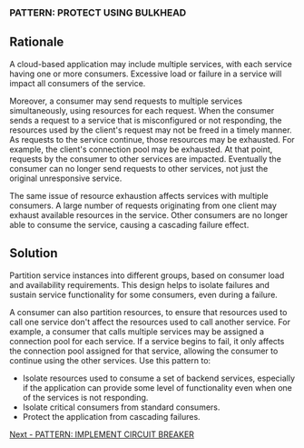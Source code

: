 ### PATTERN: PROTECT USING BULKHEAD ###

## Rationale
A cloud-based application may include multiple services, with each service having one or more consumers. Excessive load or failure in a service will impact all consumers of the service.

Moreover, a consumer may send requests to multiple services simultaneously, using resources for each request. When the consumer sends a request to a service that is misconfigured or not responding, the resources used by the client's request may not be freed in a timely manner. As requests to the service continue, those resources may be exhausted. For example, the client's connection pool may be exhausted. At that point, requests by the consumer to other services are impacted. Eventually the consumer can no longer send requests to other services, not just the original unresponsive service.

The same issue of resource exhaustion affects services with multiple consumers. A large number of requests originating from one client may exhaust available resources in the service. Other consumers are no longer able to consume the service, causing a cascading failure effect.

## Solution
Partition service instances into different groups, based on consumer load and availability requirements. This design helps to isolate failures and sustain service functionality for some consumers, even during a failure.

A consumer can also partition resources, to ensure that resources used to call one service don't affect the resources used to call another service. For example, a consumer that calls multiple services may be assigned a connection pool for each service. If a service begins to fail, it only affects the connection pool assigned for that service, allowing the consumer to continue using the other services.
Use this pattern to:
*	Isolate resources used to consume a set of backend services, especially if the application can provide some level of functionality even when one of the services is not responding.
*	Isolate critical consumers from standard consumers.
*	Protect the application from cascading failures.

[Next - PATTERN: IMPLEMENT CIRCUIT BREAKER](https://github.com/srikanthkotekar/ideasworthsharing/blob/master/Building-Modern-Cloud-Native-Apps/5.11%20PATTERN:%20IMPLEMENT%20CIRCUIT%20BREAKER.md)

